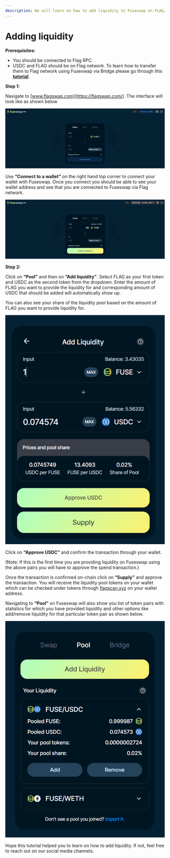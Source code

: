 ```yaml
---
description: We will learn on how to add liquidity to Fuseswap on FLAG/USDC pair.
---
```


# Adding liquidity

**Prerequisites:**

* You should be connected to Flag RPC.
* USDC and FLAG should be on Flag network. To learn how to transfer them to Flag network using Fuseswap via Bridge please go through this [**tutorial**](../the-fuse-chain/token-bridges/transfer-fuse-using-bridge-on-fuseswap.md).

**Step 1:**

Navigate to [www.flagswap.com](https://flagswap.com/) .The interface will look like as shown below

![](../.gitbook/assets/0%20%287%29.png)

Use **“Connect to a wallet”** on the right hand top corner to connect your wallet with Fuseswap. Once you connect you should be able to see your wallet address and see that you are connected to Fuseswap via Flag network.

![](../.gitbook/assets/1%20%2810%29.png)

  
**Step 2:**

Click on **“Pool”** and then on **“Add liquidity”**. Select FLAG as your first token and USDC as the second token from the dropdown. Enter the amount of FLAG you want to provide the liquidity for and corresponding amount of USDC that should be added will automatically show up.

You can also see your share of the liquidity pool based on the amount of FLAG you want to provide liquidity for.

![](../.gitbook/assets/2%20%2810%29.png)

Click on **“Approve USDC”** and confirm the transaction through your wallet.

\(Note: If this is the first time you are providing liquidity on Fuseswap using the above pairs you will have to approve the spend transaction.\)

Once the transaction is confirmed on-chain click on **“Supply”** and approve the transaction. You will receive the liquidity pool tokens on your wallet which can be checked under tokens through [flagscan.xyz](https://flagscan.xyz/) on your wallet address.

Navigating to **“Pool”** on Fuseswap will also show you list of token pairs with statistics for which you have provided liquidity and other options like add/remove liquidity for that particular token pair as shown below.

![](../.gitbook/assets/3%20%289%29.png)

Hope this tutorial helped you to learn on how to add liquidity. If not, feel free to reach out on our social media channels.

